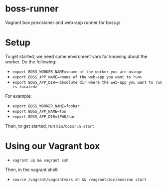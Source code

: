 # boss-runner
Vagrant box provisioner and web-app runner for boss.js

# Setup
To get started, we need some enviroment vars for knowing about the worker.
Do the following:
  * `export BOSS_WORKER_NAME=<name of the worker you are using>`
  * `export BOSS_APP_NAME=<name of the web-app you want to run>`
  * `export BOSS_APP_DIR=<absolute dir where the web-app you want to run is located>`

For example:
  * `export BOSS_WORKER_NAME=foobar`
  * `export BOSS_APP_NAME=foo`
  * `export BOSS_APP_DIR=$PWD/bar`

Then, to get started, run `bin/bossrun start`

# Using our Vagrant box
  * `vagrant up && vagrant ssh`

Then, in the vagrant shell:
  * `source /vagrant/vagrantvars.sh && /vagrant/bin/bossrun start`

